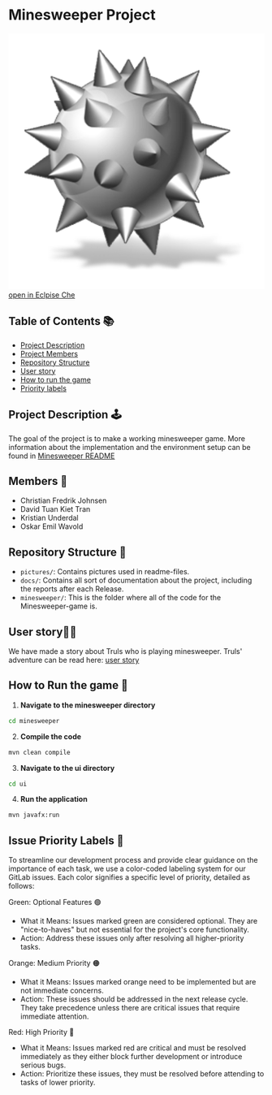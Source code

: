 # Minesweeper Project
![Bomb](/pictures/bomb.png)
[open in Eclpise Che](https://che.stud.ntnu.no/oskarew-stud-ntnu-no/gr2302/3100/)
## Table of Contents 📚
- [Project Description](#project-description-🕹️)
- [Project Members](#members-🧔)
- [Repository Structure](#repository-structure-👀)
- [User story](#user-story🧑‍🌾)
- [How to run the game](#how-to-run-the-game-🚂)
- [Priority labels](#issue-priority-labels-🚩)

## Project Description 🕹️
The goal of the project is to make a working minesweeper game.
More information about the implementation and the environment setup can be found in [Minesweeper README](minesweeper/README.md)

## Members 🧔
* Christian Fredrik Johnsen
* David Tuan Kiet Tran
* Kristian Underdal
* Oskar Emil Wavold

## Repository Structure 👀
- `pictures/`: Contains pictures used in readme-files.
- `docs/`: Contains all sort of documentation about the project, including the reports after each Release.
- `minesweeper/`: This is the folder where all of the code for the Minesweeper-game is.

## User story🧑‍🌾
We have made a story about Truls who is playing minesweeper.
Truls' adventure can be read here: [user story](docs/release-1/user-story.md)

## How to Run the game 🚂

1. **Navigate to the minesweeper directory**
```cmd
cd minesweeper
```

2. **Compile the code**
```cmd
mvn clean compile
```

3. **Navigate to the ui directory**
```cmd
cd ui
```

4. **Run the application**
```cmd
mvn javafx:run
```

## Issue Priority Labels 🚩
To streamline our development process and provide clear guidance on the importance of each task, we use a color-coded labeling system for our GitLab issues. Each color signifies a specific level of priority, detailed as follows:

Green: Optional Features 🟢
- What it Means: Issues marked green are considered optional. They are "nice-to-haves" but not essential for the project's core functionality.
- Action: Address these issues only after resolving all higher-priority tasks.

Orange: Medium Priority 🟠
- What it Means: Issues marked orange need to be implemented but are not immediate concerns.
- Action: These issues should be addressed in the next release cycle. They take precedence unless there are critical issues that require immediate attention.

Red: High Priority 🔴
- What it Means: Issues marked red are critical and must be resolved immediately as they either block further development or introduce serious bugs.
- Action: Prioritize these issues, they must be resolved before attending to tasks of lower priority.
